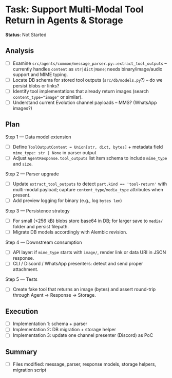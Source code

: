 # Task: Support Multi-Modal Tool Return in Agents & Storage
**Status**: Not Started

## Analysis
- [ ] Examine `src/agents/common/message_parser.py::extract_tool_outputs` – currently handles `content` as `str|dict|None`; needs binary/image/audio support and MIME typing.
- [ ] Locate DB schema for stored tool outputs (`src/db/models.py`?) – do we persist blobs or links?
- [ ] Identify tool implementations that already return images (search `content_type="image"` or similar).
- [ ] Understand current Evolution channel payloads – MMS? (WhatsApp images?)

## Plan
Step 1 — Data model extension
  - [ ] Define `ToolOutputContent = Union[str, dict, bytes]` + metadata field `mime_type: str | None` in parser output
  - [ ] Adjust `AgentResponse.tool_outputs` list item schema to include `mime_type` and `size`.

Step 2 — Parser upgrade
  - [ ] Update `extract_tool_outputs` to detect `part.kind == 'tool-return'` with multi-modal payload; capture `content_type`/`media_type` attributes when present.
  - [ ] Add preview logging for binary (e.g., log `bytes len`)

Step 3 — Persistence strategy
  - [ ] For small (<256 kB) blobs store base64 in DB; for larger save to `media/` folder and persist filepath.
  - [ ] Migrate DB models accordingly with Alembic revision.

Step 4 — Downstream consumption
  - [ ] API layer: if `mime_type` starts with `image/`, render link or data URI in JSON response.
  - [ ] CLI / Discord / WhatsApp presenters: detect and send proper attachment.

Step 5 — Tests
  - [ ] Create fake tool that returns an image (bytes) and assert round-trip through Agent → Response → Storage.

## Execution
- [ ] Implementation 1: schema + parser
- [ ] Implementation 2: DB migration + storage helper
- [ ] Implementation 3: update one channel presenter (Discord) as PoC

## Summary
- [ ] Files modified: message_parser, response models, storage helpers, migration script 